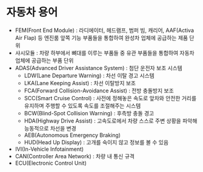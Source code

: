 # 자동차 용어

* FEM(Front End Module) : 라디에이터, 헤드램프, 범퍼 빔, 캐리어, AAF(Activa Air Flap) 등 엔진룸 앞쪽 기능 부품들을 통합하여 완성차 업체에 공급하는 제품 단위
* 샤시모듈 : 차량 하부에서 뼈대를 이루는 부품들 중 유관 부품들을 통합하여 자동차 업체에 공급하는 부품 단위
* ADAS(Advanced Driver Assistance System) : 첨단 운전자 보조 시스템
  * LDW(Lane Departure Warning) : 차선 이탈 경고 시스템
  * LKA(Lane Keeping Assist) : 차선 이탈방지 보조
  * FCA(Forward Collision-Avoidance Assist) : 전방 충돌방지 보조
  * SCC(Smart Cruise Control) : 사전에 정해놓은 속도로 앞차와 안전한 거리를 유지하며 주행할 수 있도록 속도를 조절해주는 시스템
  * BCW(Blind-Spot Collision Warning) : 후측방 충돌 경고
  * HDA(Highway Drive Assist) : 고속도로에서 차량 스스로 주변 상황을 파악해 능동적으로 차선을 변경
  * AEB(Autonomous Emergency Braking)
  * HUD(Head Up Display) : 고개를 숙이지 않고 정보를 볼 수 있음
* IVI(In-Vehicle Infotainment)
* CAN(Controller Area Network) : 차량 내 통신 규격
* ECU(Electronic Control Unit)